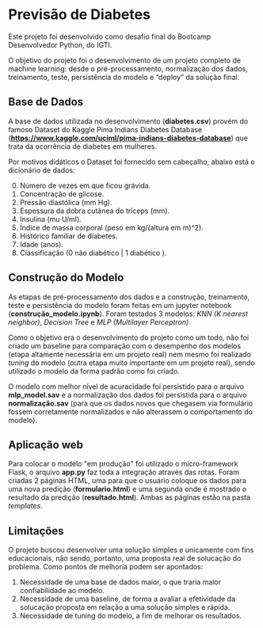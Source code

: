 # Previsão de Diabetes

Este projeto foi desenvolvido como desafio final do Bootcamp Desenvolvedor Python, do IGTI.

O objetivo do projeto foi o desenvolvimento de um projeto completo de machine learning: desde o pré-processamento, normalização dos dados, treinamento, teste, persistência do modelo e “deploy” da solução final.

## Base de Dados
A base de dados utilizada no desenvolvimento (**diabetes.csv**) provém do famoso Dataset do Kaggle Pima Indians Diabetes Database (**https://www.kaggle.com/uciml/pima-indians-diabetes-database**) que trata da ocorrência de diabetes em mulheres.

Por motivos didáticos o Dataset foi fornecido sem cabeçalho, abaixo está o dicionário de dados:

0. Número de vezes em que ficou grávida.
1. Concentração de glicose.
2. Pressão diastólica (mm Hg).
3. Espessura da dobra cutânea do tríceps (mm).
4. Insulina (mu U/ml).
5. Índice de massa corporal (peso em kg/(altura em m)^2).
6. Histórico familiar de diabetes.
7. Idade (anos).
8. Classificação (0 não diabético | 1 diabético ).

## Construção do Modelo
As etapas de pré-processamento dos dados e a construção, treinamento, teste e persistência do modelo foram feitas em um jupyter notebook (**construção_modelo.ipynb**). Foram testados 3 modelos: *KNN (K nearest neighbor)*, *Decision Tree* e *MLP (Multilayer Perceptron)*. 

Como o objetivo era o desenvolvimento do projeto como um todo, não foi criado um baseline para comparação com o desempenho dos modelos (etapa altamente necessária em um projeto real) nem mesmo foi realizado *tuning* do modelo (outra etapa muito importante em um projeto real), sendo utilizado o modelo da forma padrão como foi criado.

O modelo com melhor nível de acuracidade foi persistido para o arquivo **mlp_model.sav** e a normalização dos dados foi persistida para o arquivo **normalização.sav** (para que os dados novos que chegasem via formulário fossem corretamente normalizados e não alterassem o comportamento do modelo). 

## Aplicação web
Para colocar o modelo "em produção" foi utilizado o micro-framework Flask, o arquivo **app.py** faz toda a integração através das rotas.
Foram criadas 2 páginas HTML, uma para que o usuário coloque os dados para uma nova predição (**formulario.html**) e uma segunda onde é mostrado o resultado da predição (**resultado.html**). Ambas as páginas estão na pasta *templates*.

## Limitações
O projeto buscou desenvolver uma solução simples e unicamente com fins educacionais, não sendo, portanto, uma proposta real de solucação do problema.
Como pontos de melhoría podem ser apontados: 
1. Necessidade de uma base de dados maior, o que traria maior confiabilidade ao modelo.
2. Necessidade de uma baseline, de forma a avaliar a efetividade da solucação proposta em relação a uma solução simples e rápida.
3. Necessidade de tuning do modelo, a fim de melhorar os resultados.
